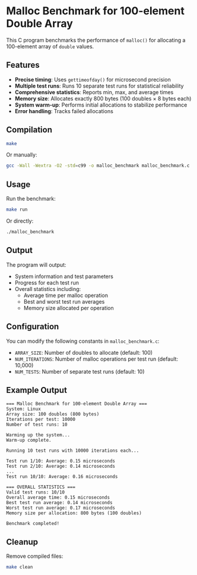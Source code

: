# Malloc Benchmark for 100-element Double Array

This C program benchmarks the performance of `malloc()` for allocating a 100-element array of `double` values.

## Features

- **Precise timing**: Uses `gettimeofday()` for microsecond precision
- **Multiple test runs**: Runs 10 separate test runs for statistical reliability
- **Comprehensive statistics**: Reports min, max, and average times
- **Memory size**: Allocates exactly 800 bytes (100 doubles × 8 bytes each)
- **System warm-up**: Performs initial allocations to stabilize performance
- **Error handling**: Tracks failed allocations

## Compilation

```bash
make
```

Or manually:
```bash
gcc -Wall -Wextra -O2 -std=c99 -o malloc_benchmark malloc_benchmark.c
```

## Usage

Run the benchmark:
```bash
make run
```

Or directly:
```bash
./malloc_benchmark
```

## Output

The program will output:
- System information and test parameters
- Progress for each test run
- Overall statistics including:
  - Average time per malloc operation
  - Best and worst test run averages
  - Memory size allocated per operation

## Configuration

You can modify the following constants in `malloc_benchmark.c`:

- `ARRAY_SIZE`: Number of doubles to allocate (default: 100)
- `NUM_ITERATIONS`: Number of malloc operations per test run (default: 10,000)
- `NUM_TESTS`: Number of separate test runs (default: 10)

## Example Output

```
=== Malloc Benchmark for 100-element Double Array ===
System: Linux
Array size: 100 doubles (800 bytes)
Iterations per test: 10000
Number of test runs: 10

Warming up the system...
Warm-up complete.

Running 10 test runs with 10000 iterations each...

Test run 1/10: Average: 0.15 microseconds
Test run 2/10: Average: 0.14 microseconds
...
Test run 10/10: Average: 0.16 microseconds

=== OVERALL STATISTICS ===
Valid test runs: 10/10
Overall average time: 0.15 microseconds
Best test run average: 0.14 microseconds
Worst test run average: 0.17 microseconds
Memory size per allocation: 800 bytes (100 doubles)

Benchmark completed!
```

## Cleanup

Remove compiled files:
```bash
make clean
``` 
